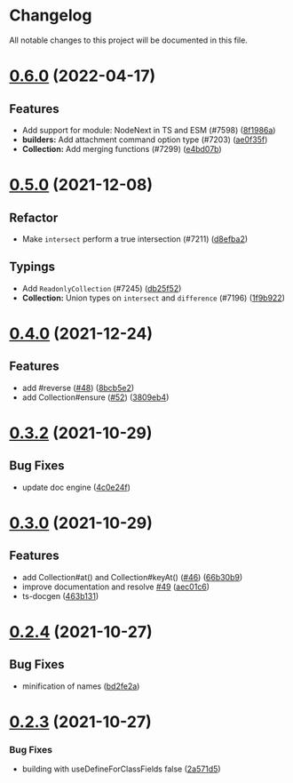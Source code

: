 # Changelog

All notable changes to this project will be documented in this file.

# [0.6.0](https://github.com/discordjs/discord.js/compare/@discordjs/collection@0.5.0...@discordjs/collection@0.6.0) (2022-04-17)

## Features

- Add support for module: NodeNext in TS and ESM (#7598) ([8f1986a](https://github.com/discordjs/discord.js/commit/8f1986a6aa98365e09b00e84ad5f9f354ab61f3d))
- **builders:** Add attachment command option type (#7203) ([ae0f35f](https://github.com/discordjs/discord.js/commit/ae0f35f51d68dfa5a7dc43d161ef9365171debdb))
- **Collection:** Add merging functions (#7299) ([e4bd07b](https://github.com/discordjs/discord.js/commit/e4bd07b2394f227ea06b72eb6999de9ab3127b25))

# [0.5.0](https://github.com/discordjs/discord.js/compare/@discordjs/collection@0.4.0...@discordjs/collection@0.5.0) (2021-12-08)

## Refactor

- Make `intersect` perform a true intersection (#7211) ([d8efba2](https://github.com/discordjs/discord.js/commit/d8efba24e09aa2a8dbf028fc57a561a56e7833fd))

## Typings

- Add `ReadonlyCollection` (#7245) ([db25f52](https://github.com/discordjs/discord.js/commit/db25f529b26d7c819c1c42ad3e26c2263ea2da0e))
- **Collection:** Union types on `intersect` and `difference` (#7196) ([1f9b922](https://github.com/discordjs/discord.js/commit/1f9b9225f2066e9cc66c3355417139fd25cc403c))

# [0.4.0](https://github.com/discordjs/collection/compare/v0.3.2...v0.4.0) (2021-12-24)

## Features

- add #reverse ([#48](https://github.com/discordjs/collection/issues/48)) ([8bcb5e2](https://github.com/discordjs/collection/commit/8bcb5e21bcc15f5b77612d8ff03dec6c37f4d449))
- add Collection#ensure ([#52](https://github.com/discordjs/collection/issues/52)) ([3809eb4](https://github.com/discordjs/collection/commit/3809eb4d18e70459355d310919a3f57747eee3dd))

# [0.3.2](https://github.com/discordjs/collection/compare/v0.3.1...v0.3.2) (2021-10-29)

## Bug Fixes

- update doc engine ([4c0e24f](https://github.com/discordjs/collection/commit/4c0e24fae0323db9de1991db9cfacc093d529abc))

# [0.3.0](https://github.com/discordjs/collection/compare/v0.2.4...v0.3.0) (2021-10-29)

## Features

- add Collection#at() and Collection#keyAt() ([#46](https://github.com/discordjs/collection/issues/46)) ([66b30b9](https://github.com/discordjs/collection/commit/66b30b91069502493383c059cc38e27c152bf541))
- improve documentation and resolve [#49](https://github.com/discordjs/collection/issues/49) ([aec01c6](https://github.com/discordjs/collection/commit/aec01c6ae3ff50b0b5f7c070bff10f01bf98d803))
- ts-docgen ([463b131](https://github.com/discordjs/collection/commit/463b1314e60f2debc526454a6ccd7ce8a9a4ae8a))

# [0.2.4](https://github.com/discordjs/collection/compare/v0.2.3...v0.2.4) (2021-10-27)

## Bug Fixes

- minification of names ([bd2fe2a](https://github.com/discordjs/collection/commit/bd2fe2a47c38f634b0334fe6e89f30f6f6a0b1f5))

# [0.2.3](https://github.com/discordjs/collection/compare/v0.2.2...v0.2.3) (2021-10-27)

### Bug Fixes

- building with useDefineForClassFields false ([2a571d5](https://github.com/discordjs/collection/commit/2a571d5a2c90ed8b708c3c5c017e2f225cd494e9))
